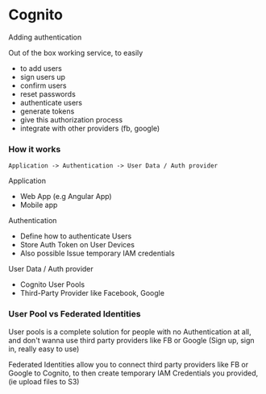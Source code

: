# Cognito

Adding authentication

Out of the box working service, to easily
* to add users
* sign users up
* confirm users
* reset passwords
* authenticate users
* generate tokens
* give this authorization process
* integrate with other providers (fb, google)


### How it works

```Application -> Authentication -> User Data / Auth provider```

Application
* Web App (e.g Angular App)
* Mobile app

Authentication
* Define how to authenticate Users
* Store Auth Token on User Devices
* Also possible Issue temporary IAM credentials

User Data / Auth provider
* Cognito User Pools
* Third-Party Provider like Facebook, Google


### User Pool vs Federated Identities

User pools is a complete solution for people with no Authentication at all, and don't wanna use third party providers like FB or Google
(Sign up, sign in, really easy to use)

Federated Identities allow you to connect third party providers like FB or Google to Cognito, to then create temporary IAM Credentials you provided, (ie upload files to S3)